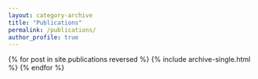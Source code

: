 ```yaml
---
layout: category-archive
title: "Publications"
permalink: /publications/
author_profile: true
---
```


{% for post in site.publications reversed %}
  {% include archive-single.html %}
{% endfor %}

